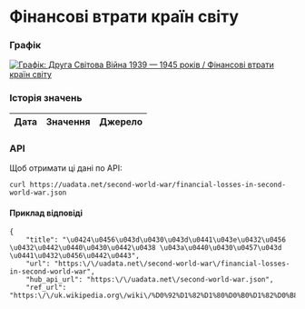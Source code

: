 # Фінансові втрати країн світу
### Графік
[ ![Графік: Друга Світова Війна 1939 — 1945 років / Фінансові втрати країн світу](https://uadata.net/screen?458409&u=%2Fsecond-world-war%2Ffinancial-losses-in-second-world-war) ](https://uadata.net/second-world-war/financial-losses-in-second-world-war)

### Історія значень
| Дата | Значення | Джерело |
|---|---|---|
### API
Щоб отримати ці дані по API:
```
curl https://uadata.net/second-world-war/financial-losses-in-second-world-war.json
```
#### Приклад відповіді 
```
{
    "title": "\u0424\u0456\u043d\u0430\u043d\u0441\u043e\u0432\u0456 \u0432\u0442\u0440\u0430\u0442\u0438 \u043a\u0440\u0430\u0457\u043d \u0441\u0432\u0456\u0442\u0443",
    "url": "https:\/\/uadata.net\/second-world-war\/financial-losses-in-second-world-war",
    "hub_api_url": "https:\/\/uadata.net\/second-world-war.json",
    "ref_url": "https:\/\/uk.wikipedia.org\/wiki\/%D0%92%D1%82%D1%80%D0%B0%D1%82%D0%B8_%D1%83_%D0%94%D1%80%D1%83%D0%B3%D1%96%D0%B9_%D1%81%D0%B2%D1%96%D1%82%D0%BE%D0%B2%D1%...
```